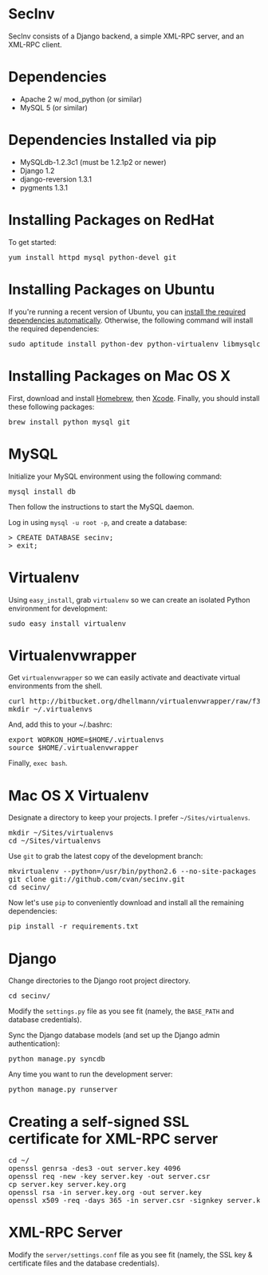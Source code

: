 SecInv
======
SecInv consists of a Django backend, a simple XML-RPC server, and
an XML-RPC client.

# Dependencies

* Apache 2 w/ mod_python (or similar)
* MySQL 5 (or similar)

# Dependencies Installed via pip

* MySQLdb-1.2.3c1 (must be 1.2.1p2 or newer)
* Django 1.2
* django-reversion 1.3.1
* pygments 1.3.1

# Installing Packages on RedHat
To get started:

<pre>
yum install httpd mysql python-devel git
</pre>

# Installing Packages on Ubuntu

If you're running a recent version of Ubuntu, you can [install the required
dependencies automatically](apt:python-dev,python-virtualenv,libmysqlclient-dev).
Otherwise, the following command will install the required dependencies:

<pre>
sudo aptitude install python-dev python-virtualenv libmysqlclient-dev
</pre>

# Installing Packages on Mac OS X

First, download and install [Homebrew](http://github.com/mxcl/homebrew), then
[Xcode](http://developer.apple.com/technologies/xcode.html).
Finally, you should install these following packages:

<pre>
brew install python mysql git
</pre>

# MySQL

Initialize your MySQL environment using the following command:

<pre>
mysql_install_db
</pre>

Then follow the instructions to start the MySQL daemon.

Log in using `mysql -u root -p`, and create a database:

<pre>
> CREATE DATABASE secinv;
> exit;
</pre>

# Virtualenv

Using `easy_install`, grab `virtualenv` so we can create an isolated Python
environment for development:

<pre>
sudo easy_install virtualenv
</pre>

# Virtualenvwrapper 

Get `virtualenvwrapper` so we can easily activate and deactivate virtual
environments from the shell.

<pre>
curl http://bitbucket.org/dhellmann/virtualenvwrapper/raw/f31869779141/virtualenvwrapper_bashrc -o ~/.virtualenvwrapper
mkdir ~/.virtualenvs
</pre>

And, add this to your ~/.bashrc:

<pre>
export WORKON_HOME=$HOME/.virtualenvs
source $HOME/.virtualenvwrapper
</pre>

Finally, `exec bash`.

# Mac OS X Virtualenv

Designate a directory to keep your projects. I prefer `~/Sites/virtualenvs`.

<pre>
mkdir ~/Sites/virtualenvs
cd ~/Sites/virtualenvs
</pre>

Use `git` to grab the latest copy of the development branch:

<pre>
mkvirtualenv --python=/usr/bin/python2.6 --no-site-packages secinv
git clone git://github.com/cvan/secinv.git
cd secinv/
</pre>

Now let's use `pip` to conveniently download and install all the remaining
dependencies:

<pre>
pip install -r requirements.txt
</pre>

# Django

Change directories to the Django root project directory.

<pre>
cd secinv/
</pre>

Modify the `settings.py` file as you see fit (namely, the `BASE_PATH` and
database credentials).

Sync the Django database models (and set up the Django admin authentication):

<pre>
python manage.py syncdb
</pre>

Any time you want to run the development server:

<pre>
python manage.py runserver
</pre>

# Creating a self-signed SSL certificate for XML-RPC server

<pre>
cd ~/
openssl genrsa -des3 -out server.key 4096
openssl req -new -key server.key -out server.csr
cp server.key server.key.org
openssl rsa -in server.key.org -out server.key
openssl x509 -req -days 365 -in server.csr -signkey server.key -out server.crt
</pre>

# XML-RPC Server

Modify the `server/settings.conf` file as you see fit (namely, the SSL key &
certificate files and the database credentials).

